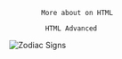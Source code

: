             More about on HTML
            
             HTML Advanced
![Zodiac Signs](https://encrypted-tbn0.gstatic.com/images?q=tbn:ANd9GcTTwwyopG7Rr7wwy_HmLaWSk_XOJm68_XBzAw&usqp=CAU)
